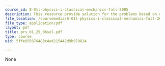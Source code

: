 ```yaml
---
course_id: 8-01l-physics-i-classical-mechanics-fall-2005
description: This resource provide solution for the problems based on angular velocity.
file_location: /coursemedia/8-01l-physics-i-classical-mechanics-fall-2005/5ffe855076483c4ad215442d9b079824_prs_01_25_06sol.pdf
file_type: application/pdf
layout: pdf
title: prs_01_25_06sol.pdf
type: course
uid: 5ffe855076483c4ad215442d9b079824

---
```

None